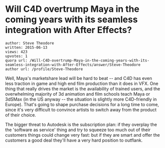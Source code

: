 # Will C4D overtrump Maya in the coming years with its seamless integration with After Effects?

	author: Steve Theodore
	written: 2015-06-13
	views: 423
	upvotes: 1
	quora url: /Will-C4D-overtrump-Maya-in-the-coming-years-with-its-seamless-integration-with-After-Effects/answer/Steve-Theodore
	author url: /profile/Steve-Theodore


Well, Maya's marketshare lead will be hard to beat -- and C4D has even less traction in game and high end film production than it does in VFX. One thing that really drives the market is the availability of trained users, and the overwhelming majority of 3d animation and film schools teach Maya or 3dSMax (in the US anyway -- the situation is slightly more C4D-friendly in Europe). That's going to shape purchase decisions for a long time to come, since it's very difficult to convince artists to switch away from the product of their choice. 

The bigger threat to Autodesk is the subscription plan: if they overplay the the 'software as service' thing and try to squeeze too much out of their customers things could change very fast: but if they are smart and offer the customers a good deal they'll have a very hard position to outflank.

